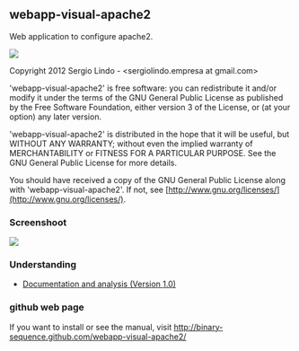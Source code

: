 ## webapp-visual-apache2

Web application to configure apache2.

<img style="border:0px;" src="https://raw.github.com/binary-sequence/webapp-visual-apache2/master/img/gplv3-127x51.png">

Copyright 2012 Sergio Lindo - &lt;sergiolindo.empresa at gmail.com&gt;

'webapp-visual-apache2' is free software: you can redistribute it and/or
modify it under the terms of the GNU General Public License as published by
the Free Software Foundation, either version 3 of the License, or (at your
option) any later version.

'webapp-visual-apache2' is distributed in the hope that it will be useful,
but WITHOUT ANY WARRANTY; without even the implied warranty of
MERCHANTABILITY or FITNESS FOR A PARTICULAR PURPOSE.  See the GNU General
Public License for more details.

You should have received a copy of the GNU General Public License along with
'webapp-visual-apache2'. If not, see [http://www.gnu.org/licenses/](http://www.gnu.org/licenses/).

### Screenshoot

<img style="border:0px;" src="http://binary-sequence.github.com/webapp-visual-apache2/img/screenshot_hostslist-1.0.jpg">

### Understanding

- [Documentation and analysis (Version 1.0)](https://docs.google.com/folder/d/0B8JxC44zJg_8dmZ2YWlvblM0Q0U/edit)

### github web page

If you want to install or see the manual, visit http://binary-sequence.github.com/webapp-visual-apache2/
